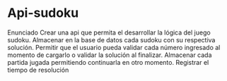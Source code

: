 # Api-sudoku

Enunciado
Crear una api que permita el desarrollar la lógica  del juego sudoku. 
Almacenar en la base de datos cada sudoku con su respectiva solución.
Permitir que el usuario pueda validar cada número ingresado al momento de cargarlo o validar la solución al finalizar.
Almacenar cada partida jugada permitiendo continuarla en otro momento.
Registrar el tiempo de resolución   
